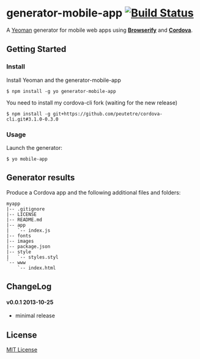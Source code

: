# generator-mobile-app [![Build Status](https://secure.travis-ci.org/peutetre/generator-mobile-app.png?branch=master)](https://travis-ci.org/peutetre/generator-mobile-app)

A [Yeoman](http://yeoman.io) generator for mobile web apps using  __[Browserify](http://browserify.org)__ and __[Cordova](http://cordova.apache.org/)__.

## Getting Started

### Install

Install Yeoman and the generator-mobile-app

```
$ npm install -g yo generator-mobile-app
```

You need to install my cordova-cli fork (waiting for the new release)

```
$ npm install -g git+https://github.com/peutetre/cordova-cli.git#3.1.0-0.3.0
```

### Usage

Launch the generator:

```
$ yo mobile-app
```

## Generator results

Produce a Cordova app and the following additional files and folders:

```
myapp
|-- .gitignore
|-- LICENSE
|-- README.md
|-- app
|   `-- index.js
|-- fonts
|-- images
|-- package.json
|-- style
|   `-- styles.styl
`-- www
    `-- index.html
```

## ChangeLog

#### v0.0.1 2013-10-25

* minimal release

## License

[MIT License](http://en.wikipedia.org/wiki/MIT_License)
